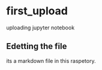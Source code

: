 # first_upload
uploading jupyter notebook

## Edetting the file

its a markdown file in this raspetory.
